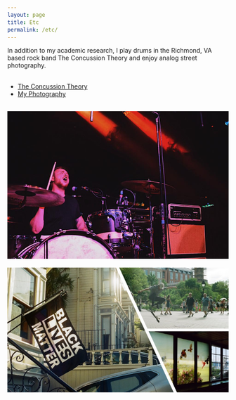 ```yaml
---
layout: page
title: Etc
permalink: /etc/
---
```

In addition to my academic research, I play drums in the Richmond, VA based rock band The Concussion Theory and enjoy analog street photography.
<br> <br>
* <a href="http://www.theconcussiontheory.bandcamp.com" target=_blank>The Concussion Theory</a>
* <a href="http://www.instagram.com/human_cactus/" target=_blank>My Photography</a>
<br><br>
<img src="/images/04.jpg" width=600px>
<br><br>
<img src="/images/07.jpg" width=600px>
